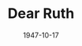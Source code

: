 ---
title: Dear Ruth
date: 1947-10-17
opening_date: 1947-10-17
closing_date: 1947-10-24
layout: productions
playbill:
Theatre: Theatre Jacksonville
Venue: Little Theatre
cast:
- Albert Kummer: George Durney
- Delivery Man: Paul G. Oxford
- Dora: Louise Bowden
- Edith Wilkins: Velma Henning
- Harold Klobermeyer: Wilbur Huffman
- Judge Harry Wilkins: Walter Churchill
- Lt. William Seawright: H.K. (Bud) Smith, Jr.
- Martha Seawright: Elaine Singer
- Miriam Wilkins: Carol Snedecker
- Ruth Wilkins: Dorothy Fudger
- Sgt. Chuck Vincent: George Kirkpatrick, Jr.
crew:
- Assistant Stage Manager: Bryant Simms
- Director: L. Bramer Carlson
- Lighting controls: Eugene Sayre
- Make-up:
  - Beverly Adams
  - Louise Elkins
  - Otis Miller
  - Pearl Lewis
  - Vesta Leslie
- Make-up Chairman: Ceil Anne Sampiere
- Properties:
  - Carole Henning
  - Edith Vaughn
  - Helen Kriebs
  - Mary Garcia
  - Peggy Pate
  - Su Hawkins
- Scene painting and construction:
  - Bryant Simms
  - David Salter
  - Edward Keisling
  - Eugene Patton
  - Eugene Sayre
  - Harriet Warner
  - Lois LeBrun
  - Mary Garcia
  - Nina Branch
  - Su Hawkins
  - Vonnie Patton
- Set and Lighting Design: Duke LeBrun
- Sound Effects: Paul G. Oxford
- Stage Manager: Mickey Mills
- Wardrobe Chairman: Janelle Gilmer
- Wardrobe:
  - Becky Armstrong
  - Irma Leipold
  - Mary Davis
---